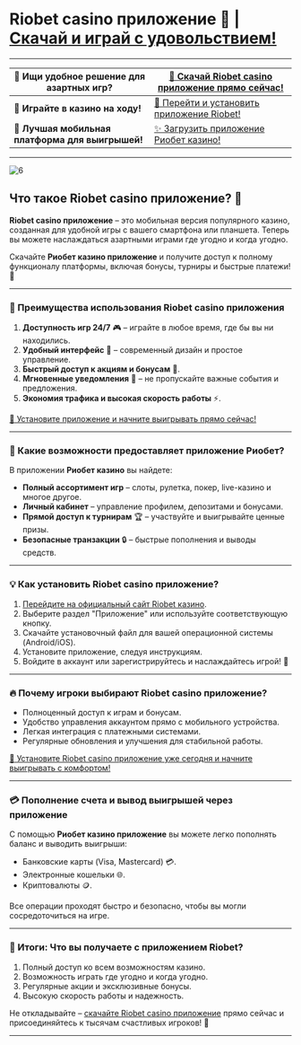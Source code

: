 # Riobet casino приложение 📲 | [Скачай и играй с удовольствием!](https://brandplay.link/dtx89f2L)

---

| 🎉 **Ищи удобное решение для азартных игр?** | [📲 Скачай Riobet casino приложение прямо сейчас!](https://brandplay.link/dtx89f2L) |
|---------------------------------------------|----------------------------------------------------------------------------------|
| 📱 **Играйте в казино на ходу!**            | [🔗 Перейти и установить приложение Riobet!](https://brandplay.link/dtx89f2L)      |
| 🎰 **Лучшая мобильная платформа для выигрышей!** | [✨ Загрузить приложение Риобет казино!](https://brandplay.link/dtx89f2L)           |

---
![6](https://github.com/user-attachments/assets/b1918f18-69a1-4502-9e7d-41954d5bd7f1)

## Что такое Riobet casino приложение? 📲

**Riobet casino приложение** – это мобильная версия популярного казино, созданная для удобной игры с вашего смартфона или планшета. Теперь вы можете наслаждаться азартными играми где угодно и когда угодно. 

Скачайте **Риобет казино приложение** и получите доступ к полному функционалу платформы, включая бонусы, турниры и быстрые платежи! 🎰

---

### 📌 Преимущества использования Riobet casino приложения

1. **Доступность игр 24/7** 🎮 – играйте в любое время, где бы вы ни находились.
2. **Удобный интерфейс** 📱 – современный дизайн и простое управление.
3. **Быстрый доступ к акциям и бонусам** 🎁.
4. **Мгновенные уведомления** 🔔 – не пропускайте важные события и предложения.
5. **Экономия трафика и высокая скорость работы** ⚡.

[🔗 Установите приложение и начните выигрывать прямо сейчас!](https://brandplay.link/dtx89f2L)

---

### 🎰 Какие возможности предоставляет приложение Риобет?

В приложении **Риобет казино** вы найдете:

- **Полный ассортимент игр** – слоты, рулетка, покер, live-казино и многое другое.
- **Личный кабинет** – управление профилем, депозитами и бонусами.
- **Прямой доступ к турнирам** 🏆 – участвуйте и выигрывайте ценные призы.
- **Безопасные транзакции** 🔒 – быстрые пополнения и выводы средств.

---

### 💡 Как установить Riobet casino приложение?

1. [Перейдите на официальный сайт Riobet казино](https://brandplay.link/dtx89f2L).
2. Выберите раздел "Приложение" или используйте соответствующую кнопку.
3. Скачайте установочный файл для вашей операционной системы (Android/iOS).
4. Установите приложение, следуя инструкциям.
5. Войдите в аккаунт или зарегистрируйтесь и наслаждайтесь игрой! 🎲

---

### 🔥 Почему игроки выбирают Riobet casino приложение?

- Полноценный доступ к играм и бонусам.
- Удобство управления аккаунтом прямо с мобильного устройства.
- Легкая интеграция с платежными системами.
- Регулярные обновления и улучшения для стабильной работы.

[📱 Установите Riobet casino приложение уже сегодня и начните выигрывать с комфортом!](https://brandplay.link/dtx89f2L)

---

### 💳 Пополнение счета и вывод выигрышей через приложение

С помощью **Риобет казино приложение** вы можете легко пополнять баланс и выводить выигрыши:

- Банковские карты (Visa, Mastercard) 💳.
- Электронные кошельки 🌐.
- Криптовалюты 🪙.

Все операции проходят быстро и безопасно, чтобы вы могли сосредоточиться на игре.

---

### 💎 Итоги: Что вы получаете с приложением Riobet?

1. Полный доступ ко всем возможностям казино.
2. Возможность играть где угодно и когда угодно.
3. Регулярные акции и эксклюзивные бонусы.
4. Высокую скорость работы и надежность.

Не откладывайте – [скачайте Riobet casino приложение](https://brandplay.link/dtx89f2L) прямо сейчас и присоединяйтесь к тысячам счастливых игроков! 🎉

---

